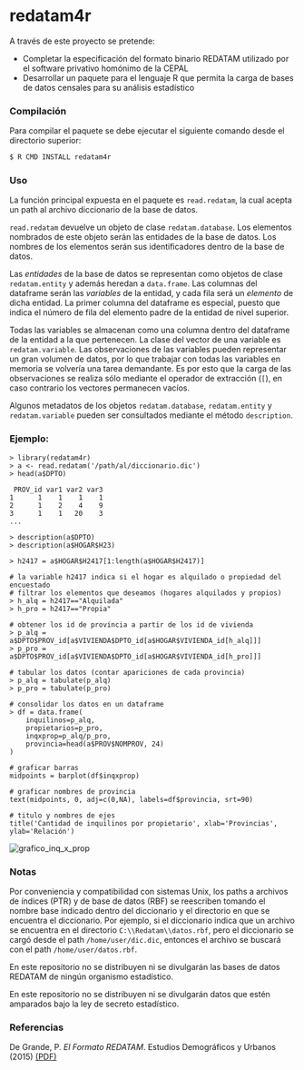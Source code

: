 # redatam4r

A través de este proyecto se pretende:
 * Completar la especificación del formato binario REDATAM utilizado por el software privativo homónimo de la CEPAL
 * Desarrollar un paquete para el lenguaje R que permita la carga de bases de datos censales para su análisis estadístico

### Compilación

Para compilar el paquete se debe ejecutar el siguiente comando desde el directorio superior:
```sh
$ R CMD INSTALL redatam4r
```

### Uso

La función principal expuesta en el paquete es `read.redatam`, la cual acepta un path
al archivo diccionario de la base de datos.

`read.redatam` devuelve un objeto de clase `redatam.database`. Los elementos nombrados
de este objeto serán las entidades de la base de datos. Los nombres de los elementos
serán sus identificadores dentro de la base de datos.

Las _entidades_ de la base de datos se representan como objetos de clase `redatam.entity`
y además heredan a `data.frame`. Las columnas del dataframe serán
las _variables_ de la entidad, y cada fila será un _elemento_ de dicha entidad. La
primer columna del dataframe es especial, puesto que indica el número de
fila del elemento padre de la entidad de nivel superior.

Todas las variables se almacenan como una columna dentro del dataframe de la entidad a la que pertenecen.
La clase del vector de una variable es `redatam.variable`. Las
observaciones de las variables pueden representar un gran volumen de
datos, por lo que trabajar con todas las variables en memoria
se volvería una tarea demandante. Es por esto que la carga de las observaciones
se realiza sólo mediante el operador de extracción (`[`), en caso contrario
los vectores permanecen vacíos.

Algunos metadatos de los objetos `redatam.database`, `redatam.entity` y `redatam.variable` pueden ser consultados
mediante el método `description`.

### Ejemplo:
```
> library(redatam4r)
> a <- read.redatam('/path/al/diccionario.dic')
> head(a$DPTO)

 PROV_id var1 var2 var3
1      1    1    1    1
2      1    2    4    9
3      1    1   20    3
...

> description(a$DPTO)
> description(a$HOGAR$H23)

> h2417 = a$HOGAR$H2417[1:length(a$HOGAR$H2417)]

# la variable h2417 indica si el hogar es alquilado o propiedad del encuestado
# filtrar los elementos que deseamos (hogares alquilados y propios)
> h_alq = h2417=="Alquilada"
> h_pro = h2417=="Propia"

# obtener los id de provincia a partir de los id de vivienda
> p_alq = a$DPTO$PROV_id[a$VIVIENDA$DPTO_id[a$HOGAR$VIVIENDA_id[h_alq]]]
> p_pro = a$DPTO$PROV_id[a$VIVIENDA$DPTO_id[a$HOGAR$VIVIENDA_id[h_pro]]]

# tabular los datos (contar apariciones de cada provincia)
> p_alq = tabulate(p_alq)
> p_pro = tabulate(p_pro)

# consolidar los datos en un dataframe
> df = data.frame(
	inquilinos=p_alq,
	propietarios=p_pro,
	inqxprop=p_alq/p_pro,
	provincia=head(a$PROV$NOMPROV, 24)
)

# graficar barras
midpoints = barplot(df$inqxprop)

# graficar nombres de provincia
text(midpoints, 0, adj=c(0,NA), labels=df$provincia, srt=90)

# titulo y nombres de ejes
title('Cantidad de inquilinos por propietario', xlab='Provincias', ylab='Relación')
```

![grafico\_inq\_x\_prop](https://i.imgur.com/wwKDHso.png)

### Notas

Por conveniencia y compatibilidad con sistemas Unix, los paths a archivos de índices (PTR) y
de base de datos (RBF) se reescriben tomando el nombre base indicado dentro del diccionario
y el directorio en que se encuentra el diccionario. Por ejemplo, si el diccionario
indica que un archivo se encuentra en el directorio `C:\\Redatam\\datos.rbf`, pero
el diccionario se cargó desde el path `/home/user/dic.dic`, entonces el archivo se buscará con el
path `/home/user/datos.rbf`.

En este repositorio no se distribuyen ni se divulgarán las bases de datos REDATAM de
ningún organismo estadístico.

En este repositorio no se distribuyen ni se divulgarán datos que estén amparados
bajo la ley de secreto estadístico.

### Referencias

De Grande, P. *El Formato REDATAM*. Estudios Demográficos y Urbanos (2015) [(PDF)](https://estudiosdemograficosyurbanos.colmex.mx/index.php/edu/article/view/15/pdf)

